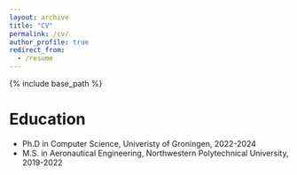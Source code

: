 ```yaml
---
layout: archive
title: "CV"
permalink: /cv/
author_profile: true
redirect_from:
  - /resume
---
```


{% include base_path %}

Education
======
* Ph.D in Computer Science, Univeristy of Groningen, 2022-2024
* M.S. in Aeronautical Engineering, Northwestern Polytechnical University, 2019-2022

